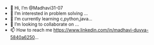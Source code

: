 - 👋 Hi, I’m @Madhavi31-07
- 👀 I’m interested in problem solving ...
- 🌱 I’m currently learning c,python,java...
- 💞️ I’m looking to collaborate on ...
- 📫 How to reach me https://www.linkedin.com/in/madhavi-duvva-5840a6250...

<!---
Madhavi31-07/Madhavi31-07 is a ✨ special ✨ repository because its `README.md` (this file) appears on your GitHub profile.
You can click the Preview link to take a look at your changes.
--->
